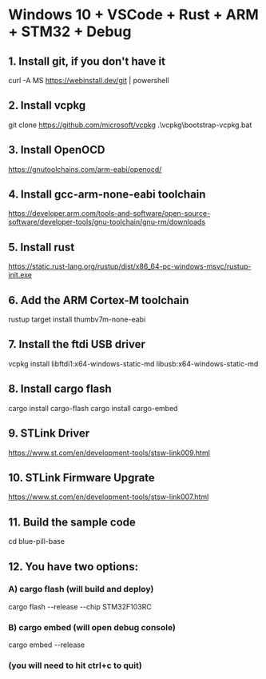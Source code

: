 # Windows 10 + VSCode + Rust + ARM + STM32 + Debug
## 1. Install git, if you don't have it
curl -A MS https://webinstall.dev/git | powershell

## 2. Install vcpkg
git clone https://github.com/microsoft/vcpkg
.\vcpkg\bootstrap-vcpkg.bat

## 3. Install OpenOCD
https://gnutoolchains.com/arm-eabi/openocd/

## 4. Install gcc-arm-none-eabi toolchain
https://developer.arm.com/tools-and-software/open-source-software/developer-tools/gnu-toolchain/gnu-rm/downloads

## 5. Install rust
https://static.rust-lang.org/rustup/dist/x86_64-pc-windows-msvc/rustup-init.exe

## 6. Add the ARM Cortex-M toolchain
rustup target install thumbv7m-none-eabi

## 7. Install the ftdi USB driver
vcpkg install libftdi1:x64-windows-static-md libusb:x64-windows-static-md

## 8. Install cargo flash
cargo install cargo-flash
cargo install cargo-embed

## 9. STLink Driver
https://www.st.com/en/development-tools/stsw-link009.html

## 10. STLink Firmware Upgrate
https://www.st.com/en/development-tools/stsw-link007.html

## 11. Build the sample code
cd blue-pill-base

## 12. You have two options:
### A) cargo flash (will build and deploy)
cargo flash --release --chip STM32F103RC

### B) cargo embed (will open debug console)
cargo embed --release

### (you will need to hit ctrl+c to quit)

